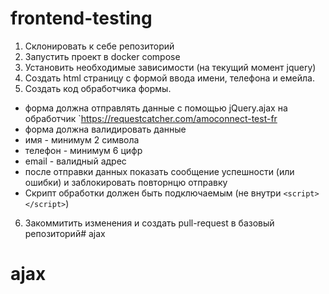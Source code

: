 # frontend-testing

1. Склонировать к себе репозиторий
2. Запустить проект в docker compose
3. Установить необходимые зависимости (на текущий момент jquery)
4. Создать html страницу с формой ввода имени, телефона и емейла.
5. Создать код обработчика формы.
- форма должна отправлять данные с помощью jQuery.ajax на обработчик `https://requestcatcher.com/amoconnect-test-fr
- форма должна валидировать данные
 - имя - минимум 2 символа
 - телефон - минимум 6 цифр
 - email - валидный адрес
- после отправки данных показать сообщение успешности (или ошибки) и заблокировать повторнцю отправку
- Скрипт обработки должен быть подключаемым (не внутри `<script></script>`)
6. Закоммитить изменения и создать pull-request в базовый репозиторий# ajax
# ajax
